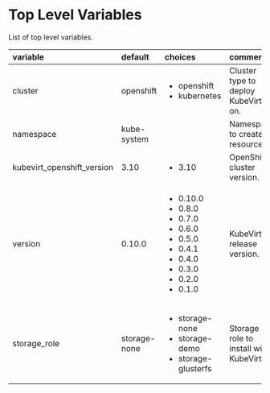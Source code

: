 # Top Level Variables

List of top level variables.

| variable       | default           |choices           | comments  |
|:-------------|:-------------|:----------|:----------|
| cluster| openshift|<ul><li>openshift</li><li>kubernetes</li></ul> |Cluster type to deploy KubeVirt on.|
| namespace|kube-system | |Namespace to create resources.|
| kubevirt_openshift_version | 3.10| <ul><li>3.10</li></ul>|OpenShift cluster version.|
| version |0.10.0|<ul><li>0.10.0</li><li>0.8.0</li><li>0.7.0</li><li>0.6.0</li><li>0.5.0</li><li>0.4.1</li><li>0.4.0</li><li>0.3.0</li><li>0.2.0</li><li>0.1.0</li></ul>|KubeVirt release version.|
| storage_role | storage-none | <ul><li>storage-none</li><li>storage-demo</li><li>storage-glusterfs</li></ul> | Storage role to install with KubeVirt.|
